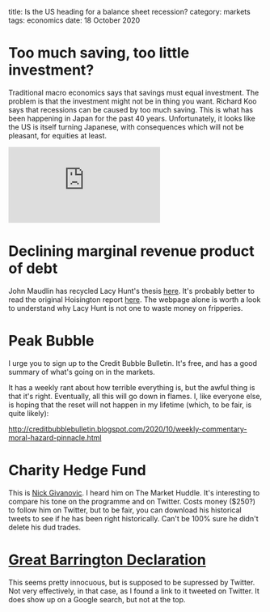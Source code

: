 title: Is the US heading for a balance sheet recession?
category: markets
tags: economics
date: 18 October 2020

# Too much saving, too little investment?

Traditional macro economics says that savings must equal investment. The problem is that the investment might not be in thing you want.
Richard Koo says that recessions can be caused by too much saving. This is what has been happening in Japan for the past 40 years.
Unfortunately, it looks like the US is itself turning Japanese, with consequences which will not be pleasant, for equities at least.

<div class="embed-container"><iframe src="https://fred.stlouisfed.org/graph/graph-landing.php?g=wPl8&width=670&height=475" scrolling="no" frameborder="0" style="overflow:hidden;" allowTransparency="true" loading="lazy"></iframe></div><script src="https://fred.stlouisfed.org/graph/js/embed.js" type="text/javascript"></script>


# Declining marginal revenue product of debt

John Maudlin has recycled Lacy Hunt's thesis [here](https://goldseek.com/article/caught-debt-trap). 
It's probably better to read the original Hoisington report [here](https://hoisingtonmgt.com/economic_overview.html).
The webpage alone is worth a look to understand why Lacy Hunt is not one to waste money on fripperies.

# Peak Bubble

I urge you to sign up to the Credit Bubble Bulletin. It's free, and has a good summary of what's going on in the markets.

It has a weekly rant about how terrible everything is, but the awful thing is that it's right. 
Eventually, all this will go down in flames. 
I, like everyone else, is hoping that the reset will not happen in my lifetime (which, to be fair, is quite likely):

http://creditbubblebulletin.blogspot.com/2020/10/weekly-commentary-moral-hazard-pinnacle.html

# Charity Hedge Fund

This is [Nick Givanovic](https://twitter.com/NickGiva). I heard him on The Market Huddle. It's interesting to compare his tone on the programme and on Twitter. Costs money ($250?) to follow him on Twitter, but to be fair, you can download his historical tweets to see if he has been right historically. Can't be 100% sure he didn't delete his dud trades.


# [Great Barrington Declaration](https://gbdeclaration.org/)

This seems pretty innocuous, but is supposed to be supressed by Twitter. 
Not very effectively, in that case, as I found a link to it tweeted on Twitter.
It does show up on a Google search, but not at the top.
